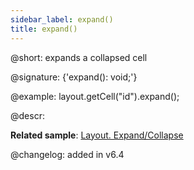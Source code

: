 ```yaml
---
sidebar_label: expand()
title: expand()
---          
```


@short: expands a collapsed cell

@signature: {'expand(): void;'}

@example:
layout.getCell("id").expand();

@descr:

**Related sample**: [Layout. Expand/Collapse](https://snippet.dhtmlx.com/h0wtlpyk)

@changelog: added in v6.4

[comment]: # (@relatedapi: layout/api/layout_collapse_method.md layout/api/layout_toggle_method.md)

[comment]: # (@related: layout/work_with_layout.md#collapsingexpanding-a-cell)
